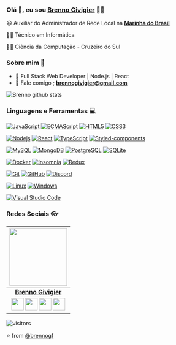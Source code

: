 
### Olá 👋, eu sou [Brenno Givigier](https://github.com/brennogf) 👨‍💻



:smiley: Auxiliar do Administrador de Rede Local na **[Marinha do Brasil](https://www.marinha.mil.br/)** 

👨‍🎓 Técnico em Informática

👨‍🎓 Ciência da Computação - Cruzeiro do Sul

### Sobre mim :eyes:

- :dart: Full Stack Web Developer | Node.js | React   
- :e-mail: Fale comigo ; **[brennogivigier@gmail.com](mailto://brennogivigier@gmail.com)**

![Brenno github stats](https://github-readme-stats.vercel.app/api?username=brennogf&show_icons=true&hide_border=true)

### Linguagens e Ferramentas :computer:

[![JavaScript](https://img.shields.io/badge/-JavaScript-black?style=flat&logo=javascript&link=https://github.com/brennogf)](https://github.com/brennogf) [![ECMAScript](https://img.shields.io/badge/-ECMAScript-black?style=flat&logo=ecmascript&link=https://github.com/brennogf)](https://github.com/brennogf) [![HTML5](https://img.shields.io/badge/-HTML5-E34F26?style=flat&logo=html5&logoColor=white&link=https://github.com/brennogf)](https://github.com/brennogf) [![CSS3](https://img.shields.io/badge/-CSS3-1572B6?style=flat&logo=css3&link=https://github.com/brennogf)](https://github.com/brennogf) 

[![Nodejs](https://img.shields.io/badge/-Nodejs-black?style=flat&logo=Node.js&link=https://github.com/brennogf)](https://github.com/brennogf) [![React](https://img.shields.io/badge/-React-black?style=flat&logo=react&link=https://github.com/brennogf)](https://github.com/brennogf) [![TypeScript](https://img.shields.io/badge/-TypeScript-007ACC?style=flat-square&logo=typescript&link=https://github.com/brennogf/)](https://github.com/brennogf/) [![Styled-components](https://img.shields.io/badge/-Styled%20Components-pink?style=flat-square&logo=styled-components)](https://github.com/brennogf/)

[![MySQL](https://img.shields.io/badge/-MySQL-black?style=flat&logo=mysql&link=https://github.com/brennogf)](https://github.com/brennogf) [![MongoDB](https://img.shields.io/badge/-MongoDB-black?style=flat-square&logo=mongodb&link=https://github.com/brennogf/)](https://github.com/brennogf/)
[![PostgreSQL](https://img.shields.io/badge/-PostgreSQL-336791?style=flat-square&logo=postgresql&link=https://github.com/brennogf/)](https://github.com/brennogf/) [![SQLite](https://img.shields.io/badge/-SQLite-003B57?style=flat-square&logo=sqlite&link=https://github.com/brennogf/)](https://github.com/brennogf/)

[![Docker](https://img.shields.io/badge/-Docker-black?style=flat&logo=docker&link=https://github.com/brennogf)](https://github.com/brennogf) [![Insomnia](https://img.shields.io/badge/-Insomnia-5849BE?style=flat-square&logo=Insomnia&link=https://github.com/brennogf/)](https://github.com/brennogf/) [![Redux](https://img.shields.io/badge/-Redux-764ABC?style=flat-square&logo=redux&link=https://github.com/brennogf/)](https://github.com/brennogf/)

[![Git](https://img.shields.io/badge/-Git-black?style=flat&logo=git&link=https://github.com/brennogf)](https://github.com/brennogf)  [![GitHub](https://img.shields.io/badge/-GitHub-181717?style=flat&logo=github&link=https://github.com/brennogf)](https://github.com/brennogf) [![Discord](https://img.shields.io/badge/-Discord-000000?style=flat-square&logo=Discord&link=https://github.com/brennogf/)](https://github.com/brennogf/)

[![Linux](https://img.shields.io/badge/-Linux-333333?style=flat-square&logo=Linux&link=https://github.com/brennogf/)](https://github.com/brennogf/)
[![Windows](https://img.shields.io/badge/-Windows-0078D6?style=flat-square&logo=Windows&link=https://github.com/brennogf/)](https://github.com/brennogf/)

[![Visual Studio Code](https://img.shields.io/badge/-Visual%20Studio%20Code-007ACC?style=flat-square&logo=VisualStudioCode&link=https://github.com/brennogf/)](https://github.com/brennogf/)

### Redes Sociais 👓

|  <a href="https://github.com/brennogf/"><img src="https://icon-library.net//images/icon-programmer/icon-programmer-14.jpg" width="150px" height="150px" /></a> |
|:---------------------------------------------------------------------------------------------------------------------------------------: |
|       **[Brenno Givigier](https://github.com/brennogf/)**                                                                                |
|<a href="https://twitter.com/brennogf"><img src="https://i.ibb.co/kmgQVyW/twitter.png" width="32px" height="32px"></a> <a href="https://www.instagram.com/brennogivigier/"><img src="https://www.vectorlogo.zone/logos/instagram/instagram-icon.svg" width="32px" height="32px"></a> <a href="https://www.facebook.com/brenno.givigier/"><img src="https://i.ibb.co/zmYNW4p/facebook.png" width="32px" height="32px"></a> <a href="https://www.linkedin.com/in/brenno-givigier/"><img src="https://i.ibb.co/Kx2GSrT/linkedin.png" width="32px" height="32px"></a> |

 ![visitors](https://visitor-badge.laobi.icu/badge?page_id=brennogf)
 
⭐️ from [@brennogf](https://github.com/brennogf)
